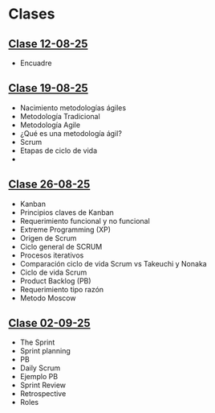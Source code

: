 # Clases

## [Clase 12-08-25](<Clase 12-08-25.md>)
- Encuadre

## [Clase 19-08-25](<Clase 19-08-25.md>)
- Nacimiento metodologías ágiles
- Metodología Tradicional
- Metodología Agile
- ¿Qué es una metodología ágil?
- Scrum
- Etapas de ciclo de vida
- 
## [Clase 26-08-25](<Clase 26-08-25.md>)
- Kanban
- Principios claves de Kanban
- Requerimiento funcional y no funcional
- Extreme Programming (XP)
- Origen de Scrum
- Ciclo general de SCRUM
- Procesos iterativos
- Comparación ciclo de vida Scrum vs Takeuchi y Nonaka
- Ciclo de vida Scrum
- Product Backlog (PB)
- Requerimiento tipo razón
- Metodo Moscow


## [Clase 02-09-25](<Clase 02-09-25.md>)
- The Sprint
- Sprint planning
- PB
- Daily Scrum
- Ejemplo PB
- Sprint Review
- Retrospective
- Roles

